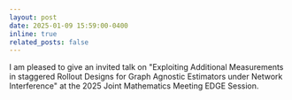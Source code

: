 ```yaml
---
layout: post
date: 2025-01-09 15:59:00-0400
inline: true
related_posts: false
---
```

I am pleased to give an invited talk on "Exploiting Additional Measurements in staggered Rollout Designs for Graph Agnostic Estimators under Network Interference" at the 2025 Joint Mathematics Meeting EDGE Session. 

